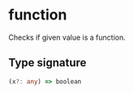# function

Checks if given value is a function.

## Type signature

<!-- prettier-ignore-start -->
```typescript
(x?: any) => boolean
```
<!-- prettier-ignore-end -->
